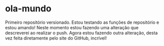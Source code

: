 # ola-mundo
 Primeiro repositório versionado.
 Estou testando as funções de repositório e estou amando!
 Neste momento estou fazendo uma alteração que descreverei ao realizar o push.
 Agora estou fazendo outra alteração, desta vez feita diretamente pelo site do GitHub, incrível!

